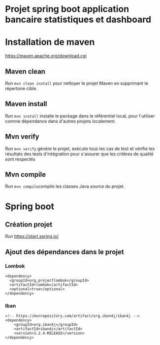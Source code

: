# Projet spring boot application bancaire statistiques et dashboard 
# Installation de maven

https://maven.apache.org/download.cgi

## Maven clean

Run `mvn clean install` pour nettoyer le projet Maven en supprimant le répertoire cible.

## Maven install

Run `mvn install` installe le package dans le référentiel local, pour l'utiliser comme dépendance dans d'autres projets localement.

## Mvn verify

Run `mvn verify` génère le projet, exécute tous les cas de test et vérifie les résultats des tests d'intégration pour s'assurer que les critères de qualité sont respectés 

## Mvn compile
Run `mvn compile`compile les classes Java source du projet.
# Spring boot 
## Création projet 
Run https://start.spring.io/
## Ajout des dépendances dans le projet
### Lombok
````  
<dependency>
  <groupId>org.projectlombok</groupId>
  <artifactId>lombok</artifactId>
  <optional>true</optional>
</dependency>
`````
### Iban
``````
<!-- https://mvnrepository.com/artifact/org.iban4j/iban4j -->
<dependency>
    <groupId>org.iban4j</groupId>
    <artifactId>iban4j</artifactId>
    <version>3.2.4-RELEASE</version>
</dependency>
``````